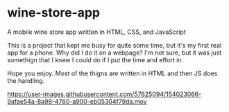 # wine-store-app
A mobile wine store app written in HTML, CSS, and JavaScript


This is a project that kept me busy for quite some time, but it's my first real app for a phone. Why did I do it on a webpage? I'm not sure, but it was just somethign that I knew I could do if I put the time and effort in. 

Hope you enjoy. 
Most of the thigns are written in HTML and then JS does the handling. 

https://user-images.githubusercontent.com/57625094/154023066-9afae54a-8a98-4760-a900-eb05304f79da.mov

